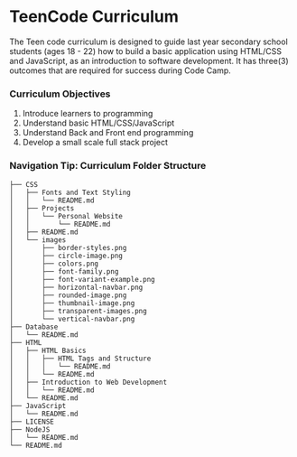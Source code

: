 # TeenCode Curriculum
The Teen code curriculum is designed to guide last year secondary school students (ages 18 - 22)  how to build a basic application using HTML/CSS and JavaScript, as an introduction to software development. It has three(3) outcomes that are required for success during Code Camp.

### Curriculum Objectives
<ol>
<li>Introduce learners to programming</li>
<li>Understand basic HTML/CSS/JavaScript</li>
<li>Understand Back and Front end programming</li>
<li>Develop a small scale full stack project</li>
</ol>

### Navigation Tip: Curriculum Folder Structure

```         
├── CSS
│   ├── Fonts and Text Styling
│   │   └── README.md
│   ├── Projects
│   │   └── Personal Website
│   │       └── README.md
│   ├── README.md
│   └── images
│       ├── border-styles.png
│       ├── circle-image.png
│       ├── colors.png
│       ├── font-family.png
│       ├── font-variant-example.png
│       ├── horizontal-navbar.png
│       ├── rounded-image.png
│       ├── thumbnail-image.png
│       ├── transparent-images.png
│       └── vertical-navbar.png
├── Database
│   └── README.md
├── HTML
│   ├── HTML Basics
│   │   ├── HTML Tags and Structure
│   │   │   └── README.md
│   │   └── README.md
│   ├── Introduction to Web Development
│   │   └── README.md
│   └── README.md
├── JavaScript
│   └── README.md
├── LICENSE
├── NodeJS
│   └── README.md
└── README.md
 ```